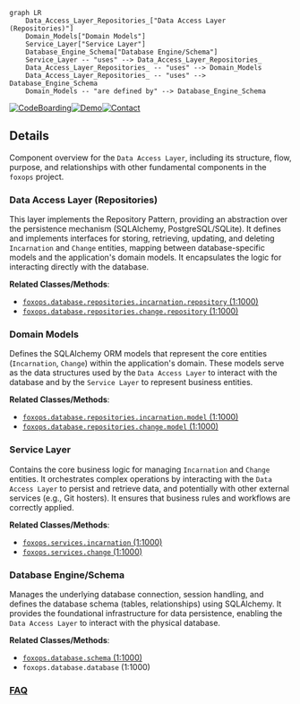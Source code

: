 ```mermaid
graph LR
    Data_Access_Layer_Repositories_["Data Access Layer (Repositories)"]
    Domain_Models["Domain Models"]
    Service_Layer["Service Layer"]
    Database_Engine_Schema["Database Engine/Schema"]
    Service_Layer -- "uses" --> Data_Access_Layer_Repositories_
    Data_Access_Layer_Repositories_ -- "uses" --> Domain_Models
    Data_Access_Layer_Repositories_ -- "uses" --> Database_Engine_Schema
    Domain_Models -- "are defined by" --> Database_Engine_Schema
```

[![CodeBoarding](https://img.shields.io/badge/Generated%20by-CodeBoarding-9cf?style=flat-square)](https://github.com/CodeBoarding/CodeBoarding)[![Demo](https://img.shields.io/badge/Try%20our-Demo-blue?style=flat-square)](https://www.codeboarding.org/demo)[![Contact](https://img.shields.io/badge/Contact%20us%20-%20contact@codeboarding.org-lightgrey?style=flat-square)](mailto:contact@codeboarding.org)

## Details

Component overview for the `Data Access Layer`, including its structure, flow, purpose, and relationships with other fundamental components in the `foxops` project.

### Data Access Layer (Repositories)
This layer implements the Repository Pattern, providing an abstraction over the persistence mechanism (SQLAlchemy, PostgreSQL/SQLite). It defines and implements interfaces for storing, retrieving, updating, and deleting `Incarnation` and `Change` entities, mapping between database-specific models and the application's domain models. It encapsulates the logic for interacting directly with the database.


**Related Classes/Methods**:

- <a href="https://github.com/Roche/foxops/blob/main/src/foxops/database/repositories/incarnation/repository.py#L1-L1000" target="_blank" rel="noopener noreferrer">`foxops.database.repositories.incarnation.repository` (1:1000)</a>
- <a href="https://github.com/Roche/foxops/blob/main/src/foxops/database/repositories/change/repository.py#L1-L1000" target="_blank" rel="noopener noreferrer">`foxops.database.repositories.change.repository` (1:1000)</a>


### Domain Models
Defines the SQLAlchemy ORM models that represent the core entities (`Incarnation`, `Change`) within the application's domain. These models serve as the data structures used by the `Data Access Layer` to interact with the database and by the `Service Layer` to represent business entities.


**Related Classes/Methods**:

- <a href="https://github.com/Roche/foxops/blob/main/src/foxops/database/repositories/incarnation/model.py#L1-L1000" target="_blank" rel="noopener noreferrer">`foxops.database.repositories.incarnation.model` (1:1000)</a>
- <a href="https://github.com/Roche/foxops/blob/main/src/foxops/database/repositories/change/model.py#L1-L1000" target="_blank" rel="noopener noreferrer">`foxops.database.repositories.change.model` (1:1000)</a>


### Service Layer
Contains the core business logic for managing `Incarnation` and `Change` entities. It orchestrates complex operations by interacting with the `Data Access Layer` to persist and retrieve data, and potentially with other external services (e.g., Git hosters). It ensures that business rules and workflows are correctly applied.


**Related Classes/Methods**:

- <a href="https://github.com/Roche/foxops/blob/main/src/foxops/services/incarnation.py#L1-L1000" target="_blank" rel="noopener noreferrer">`foxops.services.incarnation` (1:1000)</a>
- <a href="https://github.com/Roche/foxops/blob/main/src/foxops/services/change.py#L1-L1000" target="_blank" rel="noopener noreferrer">`foxops.services.change` (1:1000)</a>


### Database Engine/Schema
Manages the underlying database connection, session handling, and defines the database schema (tables, relationships) using SQLAlchemy. It provides the foundational infrastructure for data persistence, enabling the `Data Access Layer` to interact with the physical database.


**Related Classes/Methods**:

- <a href="https://github.com/Roche/foxops/blob/main/src/foxops/database/schema.py#L1-L1000" target="_blank" rel="noopener noreferrer">`foxops.database.schema` (1:1000)</a>
- `foxops.database.database` (1:1000)




### [FAQ](https://github.com/CodeBoarding/GeneratedOnBoardings/tree/main?tab=readme-ov-file#faq)